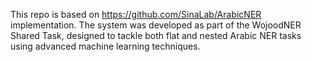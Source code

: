 This repo is based on https://github.com/SinaLab/ArabicNER implementation. The system was developed as part of the WojoodNER Shared Task, designed to tackle both flat and nested Arabic NER tasks using advanced machine learning techniques.
